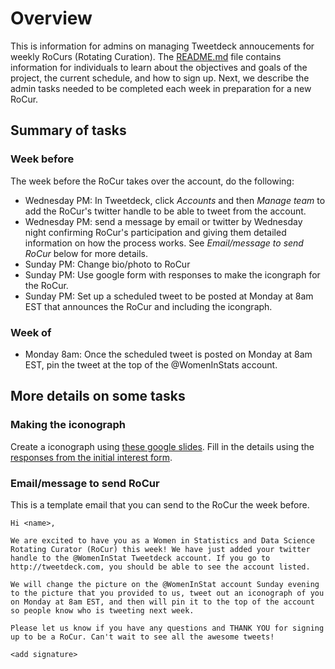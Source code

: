 # Overview 

This is information for admins on managing Tweetdeck annoucements for weekly RoCurs (Rotating Curation). 
The [README.md](README.md) file contains information for individuals to learn about the objectives and goals of the project, the current schedule, and how to sign up. 
Next, we describe the admin tasks needed to be completed each week in preparation for a new RoCur.  

## Summary of tasks

### Week before 

The week before the RoCur takes over the account, do the following: 

- Wednesday PM: In Tweetdeck, click _Accounts_ and then _Manage team_ to add the RoCur's twitter handle to be able to tweet from the account. 
- Wednesday PM: send a message by email or twitter by Wednesday night confirming RoCur's participation and giving them detailed information on how the process works. See _Email/message to send RoCur_ below for more details. 
- Sunday PM: Change bio/photo to RoCur
- Sunday PM: Use google form with responses to make the icongraph for the RoCur. 
- Sunday PM: Set up a scheduled tweet to be posted at Monday at 8am EST that announces the RoCur and including the icongraph. 

### Week of

- Monday 8am: Once the scheduled tweet is posted on Monday at 8am EST, pin the tweet at the top of the @WomenInStats account.


## More details on some tasks

### Making the iconograph 

Create a iconograph using [these google slides](https://docs.google.com/presentation/d/12ogw03hgp42QKHSW3zLt-xE567uZM54vDCauuxhVnuQ/edit?usp=sharing). 
Fill in the details using the [responses from the initial interest form](). 

### Email/message to send RoCur

This is a template email that you can send to the RoCur the week before. 

```
Hi <name>, 

We are excited to have you as a Women in Statistics and Data Science Rotating Curator (RoCur) this week! We have just added your twitter handle to the @WomenInStat Tweetdeck account. If you go to http://tweetdeck.com, you should be able to see the account listed.

We will change the picture on the @WomenInStat account Sunday evening to the picture that you provided to us, tweet out an iconograph of you on Monday at 8am EST, and then will pin it to the top of the account so people know who is tweeting next week.

Please let us know if you have any questions and THANK YOU for signing up to be a RoCur. Can't wait to see all the awesome tweets!

<add signature>
```